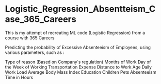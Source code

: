 # Logistic_Regression_Absentteism_Case_365_Careers
This is my attempt of recreating ML code (Logistic Regression) from a course with 365 Careers


Predicting the probability of Excessive Absenteeism of Employees, using various parameters, such as :

Type of reason (Based on Company's regulation)
Months of Work 
Day of the Week of Working
Transportation Expense
Distance to Work
Age
Daily Work Load Average
Body Mass Index
Education
Children
Pets
Absenteeism Time in Hours
